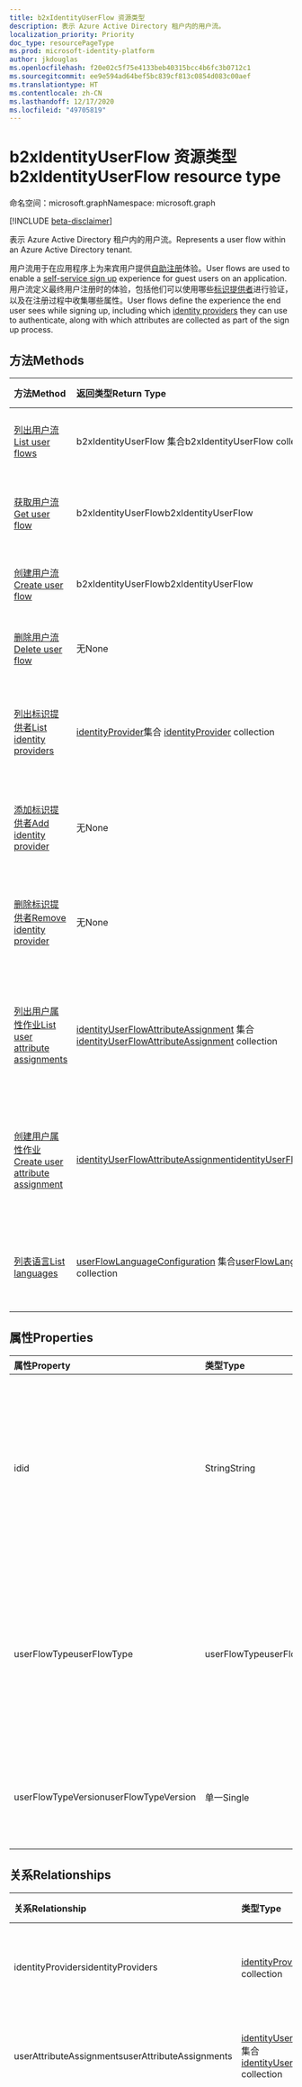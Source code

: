 ```yaml
---
title: b2xIdentityUserFlow 资源类型
description: 表示 Azure Active Directory 租户内的用户流。
localization_priority: Priority
doc_type: resourcePageType
ms.prod: microsoft-identity-platform
author: jkdouglas
ms.openlocfilehash: f20e02c5f75e4133beb40315bcc4b6fc3b0712c1
ms.sourcegitcommit: ee9e594ad64bef5bc839cf813c0854d083c00aef
ms.translationtype: HT
ms.contentlocale: zh-CN
ms.lasthandoff: 12/17/2020
ms.locfileid: "49705819"
---
```

# <a name="b2xidentityuserflow-resource-type"></a><span data-ttu-id="a444d-103">b2xIdentityUserFlow 资源类型</span><span class="sxs-lookup"><span data-stu-id="a444d-103">b2xIdentityUserFlow resource type</span></span>

<span data-ttu-id="a444d-104">命名空间：microsoft.graph</span><span class="sxs-lookup"><span data-stu-id="a444d-104">Namespace: microsoft.graph</span></span>

[!INCLUDE [beta-disclaimer](../../includes/beta-disclaimer.md)]

<span data-ttu-id="a444d-105">表示 Azure Active Directory 租户内的用户流。</span><span class="sxs-lookup"><span data-stu-id="a444d-105">Represents a user flow within an Azure Active Directory tenant.</span></span>

<span data-ttu-id="a444d-106">用户流用于在应用程序上为来宾用户提供[自助注册](/azure/active-directory/external-identities/self-service-sign-up-overview)体验。</span><span class="sxs-lookup"><span data-stu-id="a444d-106">User flows are used to enable a [self-service sign up](/azure/active-directory/external-identities/self-service-sign-up-overview) experience for guest users on an application.</span></span> <span data-ttu-id="a444d-107">用户流定义最终用户注册时的体验，包括他们可以使用哪些[标识提供者](/azure/active-directory/external-identities/identity-providers)进行验证，以及在注册过程中收集哪些属性。</span><span class="sxs-lookup"><span data-stu-id="a444d-107">User flows define the experience the end user sees while signing up, including which [identity providers](/azure/active-directory/external-identities/identity-providers) they can use to authenticate, along with which attributes are collected as part of the sign up process.</span></span>

## <a name="methods"></a><span data-ttu-id="a444d-108">方法</span><span class="sxs-lookup"><span data-stu-id="a444d-108">Methods</span></span>

| <span data-ttu-id="a444d-109">方法</span><span class="sxs-lookup"><span data-stu-id="a444d-109">Method</span></span>       | <span data-ttu-id="a444d-110">返回类型</span><span class="sxs-lookup"><span data-stu-id="a444d-110">Return Type</span></span>  |<span data-ttu-id="a444d-111">说明</span><span class="sxs-lookup"><span data-stu-id="a444d-111">Description</span></span>|
|:---------------|:--------|:----------|
|[<span data-ttu-id="a444d-112">列出用户流</span><span class="sxs-lookup"><span data-stu-id="a444d-112">List user flows</span></span>](../api/identitycontainer-list-b2xuserflows.md)|<span data-ttu-id="a444d-113">b2xIdentityUserFlow 集合</span><span class="sxs-lookup"><span data-stu-id="a444d-113">b2xIdentityUserFlow collection</span></span>|<span data-ttu-id="a444d-114">检索所有 B2X 用户流。</span><span class="sxs-lookup"><span data-stu-id="a444d-114">Retrieve all B2X user flows.</span></span>|
|[<span data-ttu-id="a444d-115">获取用户流</span><span class="sxs-lookup"><span data-stu-id="a444d-115">Get user flow</span></span>](../api/b2xidentityuserflow-get.md)|<span data-ttu-id="a444d-116">b2xIdentityUserFlow</span><span class="sxs-lookup"><span data-stu-id="a444d-116">b2xIdentityUserFlow</span></span>|<span data-ttu-id="a444d-117">检索 B2X 用户流的属性。</span><span class="sxs-lookup"><span data-stu-id="a444d-117">Retrieve properties of a B2X user flow.</span></span>|
|[<span data-ttu-id="a444d-118">创建用户流</span><span class="sxs-lookup"><span data-stu-id="a444d-118">Create user flow</span></span>](../api/identitycontainer-post-b2xuserflows.md)|<span data-ttu-id="a444d-119">b2xIdentityUserFlow</span><span class="sxs-lookup"><span data-stu-id="a444d-119">b2xIdentityUserFlow</span></span>|<span data-ttu-id="a444d-120">新建 B2X 用户流。</span><span class="sxs-lookup"><span data-stu-id="a444d-120">Create a new B2X user flow.</span></span>|
|[<span data-ttu-id="a444d-121">删除用户流</span><span class="sxs-lookup"><span data-stu-id="a444d-121">Delete user flow</span></span>](../api/b2xidentityuserflow-delete.md)|<span data-ttu-id="a444d-122">无</span><span class="sxs-lookup"><span data-stu-id="a444d-122">None</span></span>|<span data-ttu-id="a444d-123">删除 B2X 用户流。</span><span class="sxs-lookup"><span data-stu-id="a444d-123">Delete a B2X user flow.</span></span>|
|[<span data-ttu-id="a444d-124">列出标识提供者</span><span class="sxs-lookup"><span data-stu-id="a444d-124">List identity providers</span></span>](../api/b2xidentityuserflow-list-identityproviders.md)|<span data-ttu-id="a444d-125">[identityProvider](../resources/identityProvider.md)集合 </span><span class="sxs-lookup"><span data-stu-id="a444d-125">[identityProvider](../resources/identityProvider.md) collection</span></span>|<span data-ttu-id="a444d-126">检索 B2X 用户流中的所有标识提供者。</span><span class="sxs-lookup"><span data-stu-id="a444d-126">Retrieve all identity providers in a B2X user flow.</span></span>|
|[<span data-ttu-id="a444d-127">添加标识提供者</span><span class="sxs-lookup"><span data-stu-id="a444d-127">Add identity provider</span></span>](../api/b2xidentityuserflow-post-identityproviders.md)|<span data-ttu-id="a444d-128">无</span><span class="sxs-lookup"><span data-stu-id="a444d-128">None</span></span>|<span data-ttu-id="a444d-129">向 B2X 用户流添加标识提供者。</span><span class="sxs-lookup"><span data-stu-id="a444d-129">Add an identity provider to a B2X user flow.</span></span>|
|[<span data-ttu-id="a444d-130">删除标识提供者</span><span class="sxs-lookup"><span data-stu-id="a444d-130">Remove identity provider</span></span>](../api/b2xidentityuserflow-delete-identityproviders.md)|<span data-ttu-id="a444d-131">无</span><span class="sxs-lookup"><span data-stu-id="a444d-131">None</span></span>|<span data-ttu-id="a444d-132">从 B2X 用户流中删除标识提供者。</span><span class="sxs-lookup"><span data-stu-id="a444d-132">Remove an identity provider from a B2X user flow.</span></span>|
|[<span data-ttu-id="a444d-133">列出用户属性作业</span><span class="sxs-lookup"><span data-stu-id="a444d-133">List user attribute assignments</span></span>](../api/b2xidentityuserflow-list-userattributeassignments.md)|<span data-ttu-id="a444d-134">[identityUserFlowAttributeAssignment](../resources/identityuserflowattributeassignment.md) 集合</span><span class="sxs-lookup"><span data-stu-id="a444d-134">[identityUserFlowAttributeAssignment](../resources/identityuserflowattributeassignment.md) collection</span></span>|<span data-ttu-id="a444d-135">从 B2C 用户流中检索所有用户属性作业。</span><span class="sxs-lookup"><span data-stu-id="a444d-135">Retrieve all user attribute assignments in a B2X user flow.</span></span>|
|[<span data-ttu-id="a444d-136">创建用户属性作业</span><span class="sxs-lookup"><span data-stu-id="a444d-136">Create user attribute assignment</span></span>](../api/b2xidentityuserflow-post-userattributeassignments.md)|[<span data-ttu-id="a444d-137">identityUserFlowAttributeAssignment</span><span class="sxs-lookup"><span data-stu-id="a444d-137">identityUserFlowAttributeAssignment</span></span>](../resources/identityuserflowattributeassignment.md)|<span data-ttu-id="a444d-138">在 B2C 用户流中创建一个用户属性作业。</span><span class="sxs-lookup"><span data-stu-id="a444d-138">Create a user attribute assignment in a B2X user flow.</span></span>|
|[<span data-ttu-id="a444d-139">列表语言</span><span class="sxs-lookup"><span data-stu-id="a444d-139">List languages</span></span>](../api/b2xidentityuserflow-list-languages.md)|<span data-ttu-id="a444d-140">[userFlowLanguageConfiguration](../resources/userflowlanguageconfiguration.md) 集合</span><span class="sxs-lookup"><span data-stu-id="a444d-140">[userFlowLanguageConfiguration](../resources/userflowlanguageconfiguration.md) collection</span></span>|<span data-ttu-id="a444d-141">检索 B2X 用户流中的所有语言。</span><span class="sxs-lookup"><span data-stu-id="a444d-141">Retrieve all languages within a B2X user flow.</span></span>|

## <a name="properties"></a><span data-ttu-id="a444d-142">属性</span><span class="sxs-lookup"><span data-stu-id="a444d-142">Properties</span></span>

|<span data-ttu-id="a444d-143">属性</span><span class="sxs-lookup"><span data-stu-id="a444d-143">Property</span></span>|<span data-ttu-id="a444d-144">类型</span><span class="sxs-lookup"><span data-stu-id="a444d-144">Type</span></span>|<span data-ttu-id="a444d-145">说明</span><span class="sxs-lookup"><span data-stu-id="a444d-145">Description</span></span>|
|:---------------|:--------|:----------|
|<span data-ttu-id="a444d-146">id</span><span class="sxs-lookup"><span data-stu-id="a444d-146">id</span></span>|<span data-ttu-id="a444d-147">String</span><span class="sxs-lookup"><span data-stu-id="a444d-147">String</span></span>|<span data-ttu-id="a444d-148">用户流名称。</span><span class="sxs-lookup"><span data-stu-id="a444d-148">The name of the user flow.</span></span> <span data-ttu-id="a444d-149">这是一个必需的值且在创建之后不可变。</span><span class="sxs-lookup"><span data-stu-id="a444d-149">This is a required value and is immutable after it's created.</span></span> <span data-ttu-id="a444d-150">创建后，该名称将以 `B2X_1_` 的值作为前缀。</span><span class="sxs-lookup"><span data-stu-id="a444d-150">The name will be prefixed with the value of `B2X_1_` after creation.</span></span>|
|<span data-ttu-id="a444d-151">userFlowType</span><span class="sxs-lookup"><span data-stu-id="a444d-151">userFlowType</span></span>|<span data-ttu-id="a444d-152">userFlowType</span><span class="sxs-lookup"><span data-stu-id="a444d-152">userFlowType</span></span>|<span data-ttu-id="a444d-153">用户流类型。</span><span class="sxs-lookup"><span data-stu-id="a444d-153">The type of user flow.</span></span> <span data-ttu-id="a444d-154">对于自助注册用户流，该值在创建后只能 `signUpOrSignIn`，不能修改。</span><span class="sxs-lookup"><span data-stu-id="a444d-154">For self-service sign up user flows, the value can only be `signUpOrSignIn` and cannot be modified after creation.</span></span>|
|<span data-ttu-id="a444d-155">userFlowTypeVersion</span><span class="sxs-lookup"><span data-stu-id="a444d-155">userFlowTypeVersion</span></span>|<span data-ttu-id="a444d-156">单一</span><span class="sxs-lookup"><span data-stu-id="a444d-156">Single</span></span>|<span data-ttu-id="a444d-157">用户流版本。</span><span class="sxs-lookup"><span data-stu-id="a444d-157">The version of the user flow.</span></span> <span data-ttu-id="a444d-158">对于 B2X 用户流，版本始终是`1`</span><span class="sxs-lookup"><span data-stu-id="a444d-158">For B2X user flows, the version is always `1`.</span></span>|

## <a name="relationships"></a><span data-ttu-id="a444d-159">关系</span><span class="sxs-lookup"><span data-stu-id="a444d-159">Relationships</span></span>

| <span data-ttu-id="a444d-160">关系</span><span class="sxs-lookup"><span data-stu-id="a444d-160">Relationship</span></span>       | <span data-ttu-id="a444d-161">类型</span><span class="sxs-lookup"><span data-stu-id="a444d-161">Type</span></span>  |<span data-ttu-id="a444d-162">说明</span><span class="sxs-lookup"><span data-stu-id="a444d-162">Description</span></span>|
|:---------------|:--------|:----------|
|<span data-ttu-id="a444d-163">identityProviders</span><span class="sxs-lookup"><span data-stu-id="a444d-163">identityProviders</span></span>|<span data-ttu-id="a444d-164">[identityProvider](../resources/identityprovider.md)集合 </span><span class="sxs-lookup"><span data-stu-id="a444d-164">[identityProvider](../resources/identityprovider.md) collection</span></span>|<span data-ttu-id="a444d-165">用户流中包含的标识提供者。</span><span class="sxs-lookup"><span data-stu-id="a444d-165">The identity providers included in the user flow.</span></span>|
|<span data-ttu-id="a444d-166">userAttributeAssignments</span><span class="sxs-lookup"><span data-stu-id="a444d-166">userAttributeAssignments</span></span>|<span data-ttu-id="a444d-167">[identityUserFlowAttributeAssignment](../resources/identityuserflowattributeassignment.md) 集合</span><span class="sxs-lookup"><span data-stu-id="a444d-167">[identityUserFlowAttributeAssignment](../resources/identityuserflowattributeassignment.md) collection</span></span>|<span data-ttu-id="a444d-168">包含在用户流内的用户属性作业。</span><span class="sxs-lookup"><span data-stu-id="a444d-168">The user attribute assignments included in the user flow.</span></span>|
|<span data-ttu-id="a444d-169">languages</span><span class="sxs-lookup"><span data-stu-id="a444d-169">languages</span></span>|<span data-ttu-id="a444d-170">[userFlowLanguageConfiguration](../resources/userflowlanguageconfiguration.md) 集合</span><span class="sxs-lookup"><span data-stu-id="a444d-170">[userFlowLanguageConfiguration](../resources/userflowlanguageconfiguration.md) collection</span></span>|<span data-ttu-id="a444d-171">用户流中的自定义项所支持语言。</span><span class="sxs-lookup"><span data-stu-id="a444d-171">The languages supported for customization within the user flow.</span></span> <span data-ttu-id="a444d-172">默认情况下，将在 B2X 用户流中启用语言自定义项。</span><span class="sxs-lookup"><span data-stu-id="a444d-172">Language customization is enabled by default in B2X user flow.</span></span> <span data-ttu-id="a444d-173">无法在 B2X 用户流中创建自定义语言。</span><span class="sxs-lookup"><span data-stu-id="a444d-173">You cannot create custom languages in B2X user flows.</span></span>|

## <a name="json-representation"></a><span data-ttu-id="a444d-174">JSON 表示形式</span><span class="sxs-lookup"><span data-stu-id="a444d-174">JSON representation</span></span>

<span data-ttu-id="a444d-175">下面是资源的 JSON 表示形式。</span><span class="sxs-lookup"><span data-stu-id="a444d-175">The following is a JSON representation of the resource.</span></span>

<!-- {
  "blockType": "resource",
  "@odata.type": "microsoft.graph.b2xIdentityUserFlow",
  "optionalProperties": [],
  "keyProperty": "id"
} -->

```json
{
    "id": "String (identifier)",
    "userFlowType": "String",
    "userFlowTypeVersion": "Single",
    "identityProviders": [{"@odata.type": "microsoft.graph.identityProvider"}],
    "userAttributeAssignments": [{"@odate.type": "microsoft.graph.identityUserFlowAttributeAssignment"}],
    "languages": [{"@odata.type": "microsoft.graph.userFlowLanguageConfiguration"}]
}
```
